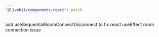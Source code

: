 ```yaml
---
'@livekit/components-react': patch
---
```


add useSequentialRoomConnectDisconnect to fix react useEffect room connection issue

